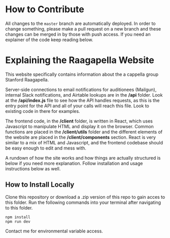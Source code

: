 # How to Contribute

All changes to the `master` branch are automatically deployed. In order to change something, please make a pull request on a new branch and these changes can be merged in by those with push access.
If you need an explainer of the code keep reading below.

# Explaining the Raagapella Website

This website specifically contains information about the a cappella group Stanford Raagapella.

Server-side connections to email notifications for auditionees (Mailgun), internal Slack notifications, and Airtable lookups are in the **/api** folder. Look at the **/api/index.js** file to see how the API handles requests, as this is the entry point for the API and all of your calls will reach this file. Look to existing code in there for examples.

The frontend code, in the **/client** folder, is written in React, which uses Javascript to manipulate HTML and display it on the browser. Common functions are placed in the **/client/utils** folder and the different elements of the website are placed in the **/client/components** section. React is very similar to a mix of HTML and Javascript, and the frontend codebase should be easy enough to edit and mess with.

A rundown of how the site works and how things are actually structured is below if you need more explanation. Follow installation and usage instructions below as well.

## How to Install Locally

Clone this repository or download a .zip version of this repo to gain acces to this folder. Run the following commands into your terminal after navigating to this folder.

``` 
npm install
npm run dev
```

Contact me for environmental variable access.
